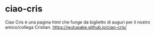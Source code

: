 # ciao-cris
Ciao Cris è una pagina html che funge da biglietto di auguri per il nostro amico/collega Cristian.
https://wutupake.github.io/ciao-cris/
